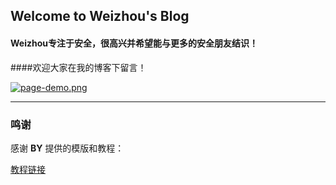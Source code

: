 ## Welcome to Weizhou's Blog

#### Weizhou专注于安全，很高兴并希望能与更多的安全朋友结识！
####欢迎大家在我的博客下留言！

[![page-demo.png](https://i.postimg.cc/qMYN05XY/page-demo.png)](https://postimg.cc/RN7SLGYQ)

---
### 鸣谢
感谢 **BY** 提供的模版和教程：

[教程链接](https://github.com/qiubaiying/qiubaiying.github.io)

